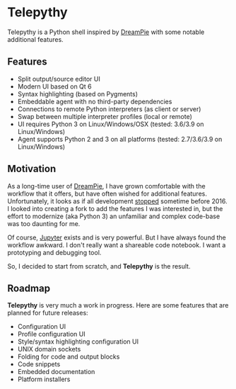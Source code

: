 # Telepythy

Telepythy is a Python shell inspired by [DreamPie][1] with some notable additional features.

## Features

* Split output/source editor UI
* Modern UI based on Qt 6
* Syntax highlighting (based on Pygments)
* Embeddable agent with no third-party dependencies
* Connections to remote Python interpreters (as client or server)
* Swap between multiple interpreter profiles (local or remote)
* UI requires Python 3 on Linux/Windows/OSX (tested: 3.6/3.9 on Linux/Windows)
* Agent supports Python 2 and 3 on all platforms (tested: 2.7/3.6/3.9 on Linux/Windows)

## Motivation

As a long-time user of [DreamPie][1], I have grown comfortable with the workflow that it offers, but have often wished for additional features. Unfortunately, it looks as if all development [stopped][2] sometime before 2016. I looked into creating a fork to add the features I was interested in, but the effort to modernize (aka Python 3) an unfamiliar and complex code-base was too daunting for me.

Of course, [Jupyter][3] exists and is very powerful. But I have always found the workflow awkward. I don't really want a shareable code notebook. I want a prototyping and debugging tool.

So, I decided to start from scratch, and **Telepythy** is the result.

## Roadmap

**Telepythy** is very much a work in progress. Here are some features that are planned for future releases:

* Configuration UI
* Profile configuration UI
* Style/syntax highlighting configuration UI
* UNIX domain sockets
* Folding for code and output blocks
* Code snippets
* Embedded documentation
* Platform installers

[1]: http://www.dreampie.org/
[2]: https://github.com/noamraph/dreampie/issues/65
[3]: https://jupyter.org/
